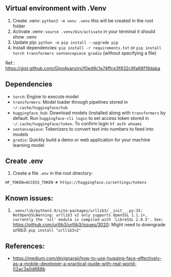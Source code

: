 ## Virtual environment with .Venv

1. Create .venv: `python3 -m venv .venv` this will be created in the root folder
2. Activate .venv: `source .venv/bin/activate` in your terminal it should show .venv
3. Update pip: `python -m pip install --upgrade pip`
4. Install dependencies: `pip install -r requirements.txt` or `pip install torch transformers sentencepiece gradio` (without specifying a file)

Ref.: https://gist.github.com/GinoAvanzini/f0ed9c1a74ffce3f832c9fa68f19daba

## Dependencies

- `torch`: Engine to execute model
- `transformers`: Model loader through pipelines stored in `~/.cache/huggingface/hub`
- `huggingface_hub`: Download models (installed along with `transformers` by default. Run `huggingface-cli login` to set access token stored in `~/.cache/huggingface/token`. To confirm login `hf auth whoami`
- `sentencepiece`: Tokenizers to convert text into numbers to feed into models 
- `gradio`: Quickly build a demo or web application for your machine learning model

## Create .env

1. Create a file `.env` in the root directory:

```
HF_TOKEN=ACCESS_TOKEN # https://huggingface.co/settings/tokens
```
 

## Known issues:

1. `.venv/lib/python3.9/site-packages/urllib3/__init__.py:35: NotOpenSSLWarning: urllib3 v2 only supports OpenSSL 1.1.1+, currently the 'ssl' module is compiled with 'LibreSSL 2.8.3'. See:` https://github.com/urllib3/urllib3/issues/3020: Might need to downgrade urllib3:  `pip install "urllib3<2"`

## References:

- https://medium.com/@vignarajj/how-to-use-hugging-face-effectively-as-a-mobile-developer-a-practical-guide-with-real-world-02ac3a0d688b
